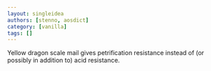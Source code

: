 ```yaml
---
layout: singleidea
authors: [stenno, aosdict]
category: [vanilla]
tags: []
---
```

Yellow dragon scale mail gives petrification resistance instead of (or possibly in addition to) acid resistance.
